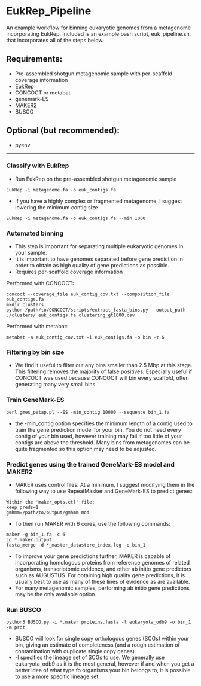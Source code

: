 # EukRep_Pipeline

An example workflow for binning eukaryotic genomes from a metagenome incorporating EukRep. 
Included is an example bash script, euk_pipeline.sh, that incorporates all of the steps below.

## Requirements:
* Pre-assembled shotgun metagenomic sample with per-scaffold coverage information
* EukRep
* CONCOCT or metabat
* genemark-ES
* MAKER2
* BUSCO

## Optional (but recommended):
* pyenv

-----

### Classify with EukRep
* Run EukRep on the pre-assembled shotgun metagenomic sample
```
EukRep -i metagenome.fa -o euk_contigs.fa 
```
* If you have a highly complex or fragmented metagenome, I suggest lowering the minimum contig size 
```
EukRep -i metagenome.fa -o euk_contigs.fa --min 1000
```

### Automated binning
* This step is important for separating multiple eukaryotic genomes in your sample.
* It is important to have genomes separated before gene prediction in order to obtain as high quality of gene predictions as possible. 
* Requires per-scaffold coverage information

Performed with CONCOCT:
```
concoct --coverage_file euk_contig_cov.txt --composition_file euk_contigs.fa
mkdir clusters
python /path/to/CONCOCT/scripts/extract_fasta_bins.py --output_path ./clusters/ euk_contigs.fa clustering_gt1000.csv
```
Performed with metabat:
```
metabat -a euk_contig_cov.txt -i euk_contigs.fa -o bin -t 6
```

### Filtering by bin size
* We find it useful to filter out any bins smaller than 2.5 Mbp at this stage. This filtering removes the majority of false positives. Especially useful if CONCOCT was used because CONCOCT will bin every scaffold, often generating many very small bins.

### Train GeneMark-ES
```
perl gmes_petap.pl --ES -min_contig 10000 --sequence bin_1.fa
```
* the -min_contig option specifies the minimum length of a contig used to train the gene prediction model for your bin. You do not need every contig of your bin used, however training may fail if too little of your contigs are above the threshold. Many bins from metagenomes can be quite fragmented so this option may need to be adjusted.

### Predict genes using the trained GeneMark-ES model and MAKER2
* MAKER uses control files. At a minimum, I suggest modifying them in the following way to use RepeatMasker and GeneMark-ES to predict genes:
```
Within the 'maker_opts.ctl' file:
keep_preds=1
gmhmm=/path/to/output/gmhmm.mod
```
* To then run MAKER with 6 cores, use the following commands:
```
maker -g bin_1.fa -c 6
cd *.maker.output
fasta_merge -d *_master_datastore_index.log -o bin_1
```
* To improve your gene predictions further, MAKER is capable of incorporating homologous proteins from reference genomes of related organisms, transcriptomic evidence, and other ab initio gene predictors such as AUGUSTUS. For obtaining high quality gene predictions, it is usually best to use as many of these lines of evidence as are available.
* For many metagenomic samples, performing ab initio gene predictions may be the only available option.  


### Run BUSCO 
```
python3 BUSCO.py -i *.maker.proteins.fasta -l eukaryota_odb9 -o bin_1 -m prot
```
* BUSCO will look for single copy orthologous genes (SCGs) within your bin, giving an estimate of completeness (and a rough estimation of contamination with duplicate single copy genes). 
* -l specifies the lineage set of SCGs to use. We generally use eukaryota_odb9 as it is the most general, however if and when you get a better idea of what type fo organisms your bin belongs to, it is possible to use a more specific lineage set.
